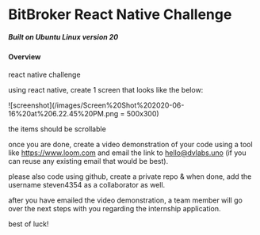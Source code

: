 # BitBroker React Native Challenge
##### Built on Ubuntu Linux version 20 

#### Overview 

react native challenge

using react native, create 1 screen that looks like the below:

![screenshot](/images/Screen%20Shot%202020-06-16%20at%206.22.45%20PM.png = 500x300)

the items should be scrollable

once you are done, create a video demonstration of your code using a tool like https://www.loom.com and email the link to hello@dvlabs.uno (if you can reuse any existing email that would be best). 

please also code using github, create a private repo & when done, add the username steven4354 as a collaborator as well.

after you have emailed the video demonstration, a team member will go over the next steps with you regarding the internship application.

best of luck!




